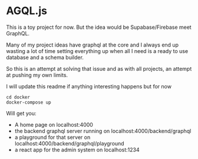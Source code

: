 # AGQL.js

This is a toy project for now. But the idea would be Supabase/Firebase meet GraphQL.

Many of my project ideas have graphql at the core and I always end up wasting a lot of time setting everything up when all I need is a ready to use database and a schema builder.

So this is an attempt at solving that issue and as with all projects, an attempt at pushing my own limits.

I will update this readme if anything interesting happens but for now

```
cd docker
docker-compose up
```

Will get you:

-   A home page on localhost:4000
-   the backend graphql server running on localhost:4000/backend/graphql
-   a playground for that server on localhost:4000/backend/graphql/playground
-   a react app for the admin system on localhost:1234

